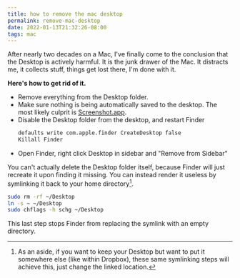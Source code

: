 ```yaml
---
title: how to remove the mac desktop
permalink: remove-mac-desktop
date: 2022-01-13T21:32:26-08:00
tags: mac
---
```


After nearly two decades on a Mac, I've finally come to the conclusion that the
Desktop is actively harmful. It is the junk drawer of the Mac. It distracts me,
it collects stuff, things get lost there, I'm done with it.

**Here's how to get rid of it.**

- Remove everything from the Desktop folder.
- Make sure nothing is being automatically saved to the desktop. The most likely
  culprit is [Screenshot.app](../mac-screenshot/).
- Disable the Desktop folder from the desktop, and restart Finder
  ```sh
  defaults write com.apple.finder CreateDesktop false
  Killall Finder
  ```
- Open Finder, right click Desktop in sidebar and "Remove from Sidebar"

You can't actually delete the Desktop folder itself, because Finder will just
recreate it upon finding it missing. You can instead render it useless by
symlinking it back to your home directory[^symlink].

[^symlink]:
    As an aside, if you want to keep your Desktop but want to put it somewhere
    else (like within Dropbox), these same symlinking steps will achieve this,
    just change the linked location.

```sh
sudo rm -rf ~/Desktop
ln -s ~ ~/Desktop
sudo chflags -h schg ~/Desktop
```

This last step stops Finder from replacing the symlink with an empty directory.
